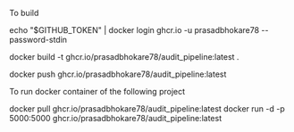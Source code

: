 To build

echo "$GITHUB_TOKEN" | docker login ghcr.io -u prasadbhokare78 --password-stdin

docker build -t ghcr.io/prasadbhokare78/audit_pipeline:latest .

docker push ghcr.io/prasadbhokare78/audit_pipeline:latest


To run docker container of the following project 

docker pull ghcr.io/prasadbhokare78/audit_pipeline:latest
docker run -d -p 5000:5000 ghcr.io/prasadbhokare78/audit_pipeline:latest

